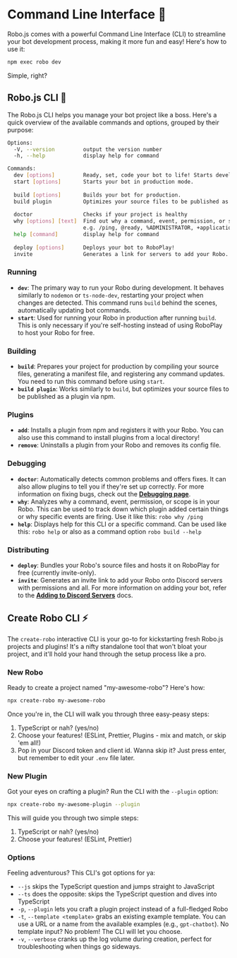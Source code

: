 # Command Line Interface 🔨

Robo.js comes with a powerful Command Line Interface (CLI) to streamline your bot development process, making it more fun and easy! Here's how to use it:

```bash 
npm exec robo dev
```

Simple, right? 

## Robo.js CLI 🌟

The Robo.js CLI helps you manage your bot project like a boss. Here's a quick overview of the available commands and options, grouped by their purpose:

```sh
Options:
  -V, --version         output the version number
  -h, --help            display help for command

Commands:
  dev [options]         Ready, set, code your bot to life! Starts development mode.
  start [options]       Starts your bot in production mode.
  
  build [options]       Builds your bot for production.
  build plugin          Optimizes your source files to be published as a plugin via npm.
  
  doctor                Checks if your project is healthy
  why [options] [text]  Find out why a command, event, permission, or scope is in your Robo.
                        e.g. /ping, @ready, %ADMINISTRATOR, +applications.commands
  help [command]        display help for command
  
  deploy [options]      Deploys your bot to RoboPlay!
  invite                Generates a link for servers to add your Robo.
```

### Running

- **`dev`**: The primary way to run your Robo during development. It behaves similarly to `nodemon` or `ts-node-dev`, restarting your project when changes are detected. This command runs `build` behind the scenes, automatically updating bot commands.
- **`start`**: Used for running your Robo in production after running `build`. This is only necessary if you're self-hosting instead of using RoboPlay to host your Robo for free.

### Building

- **`build`**: Prepares your project for production by compiling your source files, generating a manifest file, and registering any command updates. You need to run this command before using `start`.
- **`build plugin`**: Works similarly to `build`, but optimizes your source files to be published as a plugin via npm.

### Plugins

- **`add`**: Installs a plugin from npm and registers it with your Robo. You can also use this command to install plugins from a local directory!
- **`remove`**: Uninstalls a plugin from your Robo and removes its config file.

### Debugging

- **`doctor`**: Automatically detects common problems and offers fixes. It can also allow plugins to tell you if they're set up correctly. For more information on fixing bugs, check out the **[Debugging page](/docs/advanced/debugging)**.
- **`why`**: Analyzes why a command, event, permission, or scope is in your Robo. This can be used to track down which plugin added certain things or why specific events are firing. Use it like this: `robo why /ping`
- **`help`**: Displays help for this CLI or a specific command. Can be used like this: `robo help` or also as a command option `robo build --help`

### Distributing

- **`deploy`**: Bundles your Robo's source files and hosts it on RoboPlay for free (currently invite-only).
- **`invite`**: Generates an invite link to add your Robo onto Discord servers with permissions and all. For more information on adding your bot, refer to the **[Adding to Discord Servers](/docs/adding-to-server)** docs.

## Create Robo CLI ⚡

The `create-robo` interactive CLI is your go-to for kickstarting fresh Robo.js projects and plugins! It's a nifty standalone tool that won't bloat your project, and it'll hold your hand through the setup process like a pro.

### New Robo

Ready to create a project named "my-awesome-robo"? Here's how:

```bash
npx create-robo my-awesome-robo
```

Once you're in, the CLI will walk you through three easy-peasy steps:

1. TypeScript or nah? (yes/no)
2. Choose your features! (ESLint, Prettier, Plugins - mix and match, or skip 'em all!)
3. Pop in your Discord token and client id. Wanna skip it? Just press enter, but remember to edit your `.env` file later.

### New Plugin

Got your eyes on crafting a plugin? Run the CLI with the `--plugin` option:

```bash
npx create-robo my-awesome-plugin --plugin
```

This will guide you through two simple steps:

1. TypeScript or nah? (yes/no)
2. Choose your features! (ESLint, Prettier)

### Options

Feeling adventurous? This CLI's got options for ya:
- `--js` skips the TypeScript question and jumps straight to JavaScript
- `--ts` does the opposite: skips the TypeScript question and dives into TypeScript
- `-p`, `--plugin` lets you craft a plugin project instead of a full-fledged Robo
- `-t`, `--template <template>` grabs an existing example template. You can use a URL or a name from the available examples (e.g., `gpt-chatbot`). No template input? No problem! The CLI will let you choose.
- `-v`, `--verbose` cranks up the log volume during creation, perfect for troubleshooting when things go sideways.
